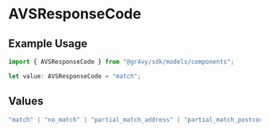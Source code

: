 # AVSResponseCode

## Example Usage

```typescript
import { AVSResponseCode } from "@gr4vy/sdk/models/components";

let value: AVSResponseCode = "match";
```

## Values

```typescript
"match" | "no_match" | "partial_match_address" | "partial_match_postcode" | "unavailable"
```